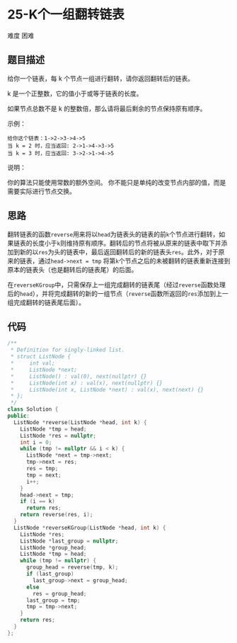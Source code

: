 # 25-K个一组翻转链表

难度 困难



## 题目描述

给你一个链表，每 k 个节点一组进行翻转，请你返回翻转后的链表。

k 是一个正整数，它的值小于或等于链表的长度。

如果节点总数不是 k 的整数倍，那么请将最后剩余的节点保持原有顺序。

示例：

```
给你这个链表：1->2->3->4->5
当 k = 2 时，应当返回: 2->1->4->3->5
当 k = 3 时，应当返回: 3->2->1->4->5
```

说明：

你的算法只能使用常数的额外空间。
你不能只是单纯的改变节点内部的值，而是需要实际进行节点交换。



## 思路

翻转链表的函数`reverse`用来将以`head`为链表头的链表的前`k`个节点进行翻转，如果链表的长度小于`k`则维持原有顺序。翻转后的节点将被从原来的链表中取下并添加到新的以`res`为头的链表中，最后返回翻转后的新的链表头`res`。此外，对于原来的链表，通过`head->next = tmp` 将第`k`个节点之后的未被翻转的链表重新连接到原本的链表头（也是翻转后的链表尾）的后面。

在`reverseKGroup`中，只需保存上一组完成翻转的链表尾（经过`reverse`函数处理后的`head`），并将完成翻转的新的一组节点（`reverse`函数所返回的`res`添加到上一组完成翻转的链表尾后面）。



## 代码

```c++
/**
 * Definition for singly-linked list.
 * struct ListNode {
 *     int val;
 *     ListNode *next;
 *     ListNode() : val(0), next(nullptr) {}
 *     ListNode(int x) : val(x), next(nullptr) {}
 *     ListNode(int x, ListNode *next) : val(x), next(next) {}
 * };
 */
class Solution {
public:
  ListNode *reverse(ListNode *head, int k) {
    ListNode *tmp = head;
    ListNode *res = nullptr;
    int i = 0;
    while (tmp != nullptr && i < k) {
      ListNode *next = tmp->next;
      tmp->next = res;
      res = tmp;
      tmp = next;
      i++;
    }
    head->next = tmp;
    if (i == k)
      return res;
    return reverse(res, i);
  }
  ListNode *reverseKGroup(ListNode *head, int k) {
    ListNode *res;
    ListNode *last_group = nullptr;
    ListNode *group_head;
    ListNode *tmp = head;
    while (tmp != nullptr) {
      group_head = reverse(tmp, k);
      if (last_group)
        last_group->next = group_head;
      else
        res = group_head;
      last_group = tmp;
      tmp = tmp->next;
    }
    return res;
  }
};
```


